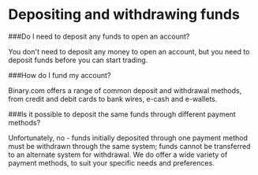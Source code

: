 # Depositing and withdrawing funds


###Do I need to deposit any funds to open an account?

You don't need to deposit any money to open an account, but you need to deposit funds before you can start trading.

###How do I fund my account?

Binary.com offers a range of common deposit and withdrawal methods, from credit and debit cards to bank wires, e-cash and e-wallets.

###Is it possible to deposit the same funds through different payment methods?

Unfortunately, no - funds initially deposited through one payment method must be withdrawn through the same system; funds cannot be transferred to an alternate system for withdrawal. We do offer a wide variety of payment methods, to suit your specific needs and preferences.